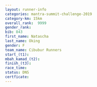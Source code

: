 ```yaml
---
layout: runner-info 
categories: mantra-summit-challenge-2019 
category-km: 15km 
overall_rank:  9999
gender_rank: 
bib: 843
first_name: Natascha
last_name: Oking
gender: F
team_name: Cibubur Runners
start_(t1): 
mbah_kamad_(t2): 
finish_(t3): 
race_time: 
status: DNS
certficate: 
---
```

